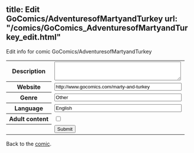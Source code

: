 title: Edit GoComics/AdventuresofMartyandTurkey
url: "/comics/GoComics_AdventuresofMartyandTurkey_edit.html"
---
Edit info for comic GoComics/AdventuresofMartyandTurkey

<form name="comic" action="http://gaepostmail.appspot.com/comic/" method="post">
<table class="comicinfo">
<tr>
<th>Description</th><td><textarea name="description" cols="40" rows="3"></textarea></td>
</tr>
<tr>
<th>Website</th><td><input type="text" name="url" value="http://www.gocomics.com/marty-and-turkey" size="40"/></td>
</tr>
<tr>
<th>Genre</th><td><input type="text" name="genre" value="Other" size="40"/></td>
</tr>
<tr>
<th>Language</th><td><input type="text" name="language" value="English" size="40"/></td>
</tr>
<tr>
<th>Adult content</th><td><input type="checkbox" name="adult" value="adult" /></td>
</tr>
<tr>
<th></th><td>
<input type="hidden" name="comic" value="GoComics_AdventuresofMartyandTurkey" />
<input type="submit" name="submit" value="Submit" />
</td>
</tr>
</table>
</form>

Back to the [comic](GoComics_AdventuresofMartyandTurkey.html).
